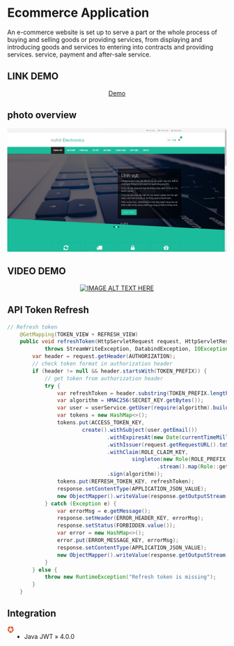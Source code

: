# Ecommerce Application
An e-commerce website is set up to serve a part or the whole process of buying and selling goods or providing services, from displaying and introducing goods and services to entering into contracts and providing services. service, payment and after-sale service.

## LINK DEMO
<div align='center'>

[Demo](https://jira-project.herokuapp.com)

</div>

## photo overview
<p align='center'>
<img src='pic/0.jpg'></img>
</p>

## VIDEO DEMO
<div align='center'>

[![IMAGE ALT TEXT HERE](https://img.youtube.com/vi/YXG24rEs8Q4/0.jpg)](https://youtu.be/YXG24rEs8Q4)

</div>

## API Token Refresh
```java
// Refresh token
    @GetMapping(TOKEN_VIEW + REFRESH_VIEW)
    public void refreshToken(HttpServletRequest request, HttpServletResponse response)
            throws StreamWriteException, DatabindException, IOException {
        var header = request.getHeader(AUTHORIZATION);
        // check token format in authorization header
        if (header != null && header.startsWith(TOKEN_PREFIX)) {
            // get token from authorization header
            try {
                var refreshToken = header.substring(TOKEN_PREFIX.length());
                var algorithm = HMAC256(SECRET_KEY.getBytes());
                var user = userService.getUser(require(algorithm).build().verify(refreshToken).getSubject());
                var tokens = new HashMap<>();
                tokens.put(ACCESS_TOKEN_KEY,
                        create().withSubject(user.getEmail())
                                .withExpiresAt(new Date(currentTimeMillis() + EXPIRATION_TIME))
                                .withIssuer(request.getRequestURL().toString())
                                .withClaim(ROLE_CLAIM_KEY,
                                        singleton(new Role(ROLE_PREFIX + user.getRole().getName().toUpperCase()))
                                                .stream().map(Role::getName).collect(toList()))
                                .sign(algorithm));
                tokens.put(REFRESH_TOKEN_KEY, refreshToken);
                response.setContentType(APPLICATION_JSON_VALUE);
                new ObjectMapper().writeValue(response.getOutputStream(), tokens);
            } catch (Exception e) {
                var errorMsg = e.getMessage();
                response.setHeader(ERROR_HEADER_KEY, errorMsg);
                response.setStatus(FORBIDDEN.value());
                var error = new HashMap<>();
                error.put(ERROR_MESSAGE_KEY, errorMsg);
                response.setContentType(APPLICATION_JSON_VALUE);
                new ObjectMapper().writeValue(response.getOutputStream(), error);
            }
        } else {
            throw new RuntimeException("Refresh token is missing");
        }
    }
```

## Integration
<img src='pic/1.jpg' align='left' width='3%' height='3%'></img>
<div style='display:flex;'>

- Java JWT » 4.0.0

</div>
